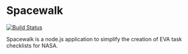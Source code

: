 Spacewalk
=========

[![Build Status](https://travis-ci.org/deltj/spacewalk.svg?branch=master)](https://travis-ci.org/deltj/spacewalk)

Spacewalk is a node.js application to simplify the creation of EVA task checklists for NASA.

